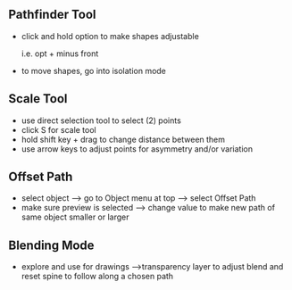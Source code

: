 ## Pathfinder Tool

- click and hold option to make shapes adjustable

  i.e. opt + minus front

- to move shapes, go into isolation mode

## Scale Tool

- use direct selection tool to select (2) points
- click S for scale tool
- hold shift key + drag to change distance between them
- use arrow keys to adjust points for asymmetry and/or variation

## Offset Path

- select object --> go to Object menu at top --> select Offset Path
- make sure preview is selected --> change value to make new path of same object smaller or larger

## Blending Mode

- explore and use for drawings -->transparency layer to adjust blend and reset spine to follow along a chosen path
